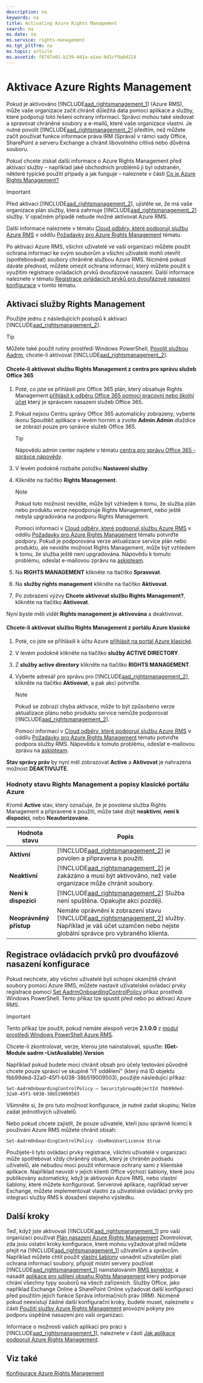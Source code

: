 ```yaml
---
description: na
keywords: na
title: Activating Azure Rights Management
search: na
ms.date: na
ms.service: rights-management
ms.tgt_pltfrm: na
ms.topic: article
ms.assetid: f8707e01-b239-4d1a-a1ea-0d1cf9a8d214
---
```

# Aktivace Azure Rights Management
Pokud je aktivováno [!INCLUDE[aad_rightsmanagement_1](../Token/aad_rightsmanagement_1_md.md)] (Azure RMS), může vaše organizace začít chránit důležitá data pomocí aplikace a služby, které podporují toto řešení ochrany informací. Správci mohou také sledovat a spravovat chráněné soubory a e-mailů, které vaše organizace vlastní. Je nutné povolit [!INCLUDE[aad_rightsmanagement_2](../Token/aad_rightsmanagement_2_md.md)] předtím, než můžete začít používat funkce informace práva IRM (Správa) v rámci sady Office, SharePoint a serveru Exchange a chránit libovolného citlivá nebo důvěrná souboru.

Pokud chcete získat další informace o Azure Rights Management před aktivací služby – například jaké obchodních problémů ji byl odstraněn, některé typické použití případy a jak funguje – naleznete v části [Co je Azure Rights Management?](../Topic/What_is_Azure_Rights_Management_.md)

> [!IMPORTANT]
> Před aktivací [!INCLUDE[aad_rightsmanagement_2](../Token/aad_rightsmanagement_2_md.md)], ujistěte se, že má vaše organizace plán služby, která zahrnuje [!INCLUDE[aad_rightsmanagement_2](../Token/aad_rightsmanagement_2_md.md)] služby. V opačném případě nebude možné aktivovat Azure RMS.
> 
> Další informace naleznete v tématu [Cloud odběry, které podporují službu Azure RMS](../Topic/Requirements_for_Azure_Rights_Management.md#BKMK_SupportedSubscriptions) v oddílu [Požadavky pro Azure Rights Management](../Topic/Requirements_for_Azure_Rights_Management.md) tématu.

Po aktivaci Azure RMS, všichni uživatelé ve vaší organizaci můžete použít ochrana informací ke svým souborům a všichni uživatelé mohli otevřít (spotřebovávat) soubory chráněné službou Azure RMS. Nicméně pokud dáváte přednost, můžete omezit ochrana informací, který můžete použít s využitím registrace ovládacích prvků dvoufázové nasazení. Další informace naleznete v tématu [Registrace ovládacích prvků pro dvoufázové nasazení konfigurace](../Topic/Activating_Azure_Rights_Management.md#BKMK_OnboardingControls) v tomto tématu.

## Aktivaci služby Rights Management
Použijte jednu z následujících postupů k aktivaci [!INCLUDE[aad_rightsmanagement_2](../Token/aad_rightsmanagement_2_md.md)].

> [!TIP]
> Můžete také použít rutiny prostředí Windows PowerShell, [Povolit službou Aadrm](http://msdn.microsoft.com/library/windowsazure/dn629412.aspx), chcete-li aktivovat [!INCLUDE[aad_rightsmanagement_2](../Token/aad_rightsmanagement_2_md.md)].

#### Chcete-li aktivovat službu Rights Management z centra pro správu služeb Office 365

1.  Poté, co jste se přihlásili pro Office 365 plán, který obsahuje Rights Management [přihlásit k odběru Office 365 pomocí pracovní nebo školní účet](https://portal.office.com/) který je správcem nasazení služeb Office 365.

2.  Pokud nejsou Centru správy Office 365 automaticky zobrazeny, vyberte ikonu Spouštěč aplikace v levém horním a zvolte **Admin**.**Admin** dlaždice se zobrazí pouze pro správce služeb Office 365.

    > [!TIP]
    > Nápovědu admin center najdete v tématu [centra pro správu Office 365 - správce nápovědy](https://support.office.com/article/About-the-Office-365-admin-center-Admin-Help-58537702-d421-4d02-8141-e128e3703547).

3.  V levém podokně rozbalte položku **Nastavení služby**.

4.  Klikněte na tlačítko **Rights Management**.

    > [!NOTE]
    > Pokud tuto možnost nevidíte, může být vzhledem k tomu, že služba plán nebo produktu verze nepodporuje Rights Management, nebo ještě nebyla upgradována na podporu Rights Management.
    > 
    > Pomocí informací v [Cloud odběry, které podporují službu Azure RMS](../Topic/Requirements_for_Azure_Rights_Management.md#BKMK_SupportedSubscriptions) v oddílu [Požadavky pro Azure Rights Management](../Topic/Requirements_for_Azure_Rights_Management.md) tématu potvrďte podpory. Pokud je podporována verze aktualizace service plán nebo produktu, ale nevidíte možnost Rights Management, může být vzhledem k tomu, že služba ještě není upgradována. Nápovědu k tomuto problému, odeslat e-mailovou zprávu na [askipteam](mailto:askipteam@microsoft.com?subject=I%20cannot%20activate%20RMS).

5.  Na **RIGHTS MANAGEMENT** klikněte na tlačítko **Spravovat**.

6.  Na **služby rights management** klikněte na tlačítko **Aktivovat**.

7.  Po zobrazení výzvy **Chcete aktivovat službu Rights Management?**, klikněte na tlačítko **Aktivovat**.

Nyní byste měli vidět **Rights management je aktivována** a deaktivovat.

#### Chcete-li aktivovat službu Rights Management z portálu Azure klasické

1.  Poté, co jste se přihlásili k účtu Azure [přihlásit na portál Azure klasické](http://go.microsoft.com/fwlink/p/?LinkID=275081).

2.  V levém podokně klikněte na tlačítko **služby ACTIVE DIRECTORY**.

3.  Z **služby active directory** klikněte na tlačítko **RIGHTS MANAGEMENT**.

4.  Vyberte adresář pro správu pro [!INCLUDE[aad_rightsmanagement_2](../Token/aad_rightsmanagement_2_md.md)], klikněte na tlačítko **Aktivovat**, a pak akci potvrďte.

    > [!NOTE]
    > Pokud se zobrazí chyba aktivace, může to být způsobeno verze aktualizace plánu nebo produktu service nemůže podporovat [!INCLUDE[aad_rightsmanagement_2](../Token/aad_rightsmanagement_2_md.md)].
    > 
    > Pomocí informací v [Cloud odběry, které podporují službu Azure RMS](../Topic/Requirements_for_Azure_Rights_Management.md#BKMK_SupportedSubscriptions) v oddílu [Požadavky pro Azure Rights Management](../Topic/Requirements_for_Azure_Rights_Management.md) tématu potvrďte podpora služby RMS. Nápovědu k tomuto problému, odeslat e-mailovou zprávu na [askipteam](mailto:askipteam?subject=I%20cannot%20activate%20RMS).

**Stav správy práv** by nyní měl zobrazovat **Active** a **Aktivovat** je nahrazena možnost **DEAKTIVUJTE**.

### Hodnoty stavu Rights Management a popisy klasické portálu Azure
Kromě **Active** stav, který označuje, že je povolena služba Rights Management a připravené k použití, může také dojít **neaktivní**, **není k dispozici**, nebo **Neautorizováno**.

|Hodnota stavu|Popis|
|-----------------|---------|
|**Aktivní**|[!INCLUDE[aad_rightsmanagement_2](../Token/aad_rightsmanagement_2_md.md)] je povolen a připravena k použití.|
|**Neaktivní**|[!INCLUDE[aad_rightsmanagement_2](../Token/aad_rightsmanagement_2_md.md)] je zakázáno a musí být aktivováno, než vaše organizace může chránit soubory.|
|**Není k dispozici**|[!INCLUDE[aad_rightsmanagement_2](../Token/aad_rightsmanagement_2_md.md)] Služba není spuštěna. Opakujte akci později.|
|**Neoprávněný přístup**|Nemáte oprávnění k zobrazení stavu [!INCLUDE[aad_rightsmanagement_2](../Token/aad_rightsmanagement_2_md.md)] služby. Například je váš účet uzamčen nebo nejste globální správce pro vybraného klienta.|

## <a name="BKMK_OnboardingControls"></a>Registrace ovládacích prvků pro dvoufázové nasazení konfigurace
Pokud nechcete, aby všichni uživatelé byli schopni okamžitě chránit soubory pomocí Azure RMS, můžete nastavit uživatelské ovládací prvky registrace pomocí [Set AadrmOnboardingControlPolicy](http://msdn.microsoft.com/library/azure/dn857521.aspx) příkaz prostředí Windows PowerShell. Tento příkaz lze spustit před nebo po aktivaci Azure RMS.

> [!IMPORTANT]
> Tento příkaz lze použít, pokud nemáte alespoň verze **2.1.0.0** z [modul prostředí Windows PowerShell Azure RMS](http://go.microsoft.com/fwlink/?LinkId=257721).
> 
> Chcete-li zkontrolovat, verze, kterou jste nainstalovali, spusťte: **(Get-Module aadrm –ListAvailable).Version**

Například pokud budete moci chránit obsah pro účely testování původně chcete pouze správci ve skupině "IT oddělení" (který má ID objektu fbb99ded-32a0-45f1-b038-38b519009503), použijte následující příkaz:

```
Set-AadrmOnboardingControlPolicy – SecurityGroupObjectId fbb99ded-32a0-45f1-b038-38b519009503
```
Všimněte si, že pro tuto možnost konfigurace, je nutné zadat skupinu; Nelze zadat jednotlivých uživatelů.

Nebo pokud chcete zajistit, že pouze uživatelé, kteří jsou správně licenci k používání Azure RMS můžete chránit obsah:

```
Set-AadrmOnboardingControlPolicy -UseRmsUserLicense $true
```
Použijete-li tyto ovládací prvky registrace, všichni uživatelé v organizaci může spotřebovat vždy chráněný obsah, který je chráněn podsadu uživatelů, ale nebudou moci použít informace ochrany sami z klientské aplikace. Například neuvidí v jejich klienti Office výchozí šablony, které jsou publikovány automaticky, když je aktivován Azure RMS, nebo vlastní šablony, které můžete konfigurovat.  Serverové aplikace, například server Exchange, můžete implementovat vlastní za uživatelské ovládací prvky pro integraci služby RMS k dosažení stejného výsledku.

## Další kroky
Teď, když jste aktivovali [!INCLUDE[aad_rightsmanagement_1](../Token/aad_rightsmanagement_1_md.md)] pro vaši organizaci používat [Plán nasazení Azure Rights Management](../Topic/Azure_Rights_Management_Deployment_Roadmap.md) Zkontrolovat, zda jsou ostatní kroky konfigurace, které mohou vyžadovat před můžete přejít na [!INCLUDE[aad_rightsmanagement_1](../Token/aad_rightsmanagement_1_md.md)] uživatelům a správcům. Například můžete chtít použít [vlastní šablony](http://technet.microsoft.com/library/dn642472.aspx) usnadnit uživatelům platí ochrana informací soubory, připojit místní servery používat [!INCLUDE[aad_rightsmanagement_1](../Token/aad_rightsmanagement_1_md.md)] nainstalováním [RMS konektor](http://technet.microsoft.com/library/dn375964.aspx), a nasadit [aplikace pro sdílení obsahu Rights Management](http://technet.microsoft.com/library/jj585031.aspx) který podporuje chrání všechny typy souborů na všech zařízeních. Služby Office, jako například Exchange Online a SharePoint Online vyžadovat další konfiguraci před použitím jejich funkce Správa informačních práv (IRM). Nicméně pokud neexistují žádné další konfigurační kroky, budete muset, naleznete v části [Použití služby Azure Rights Management](../Topic/Using_Azure_Rights_Management.md) provozní pokyny pro podporu úspěšné nasazení pro vaši organizaci.

Informace o možnosti vašich aplikací pro práci s [!INCLUDE[aad_rightsmanagement_1](../Token/aad_rightsmanagement_1_md.md)], naleznete v části [Jak aplikace podporují Azure Rights Management](../Topic/How_Applications_Support_Azure_Rights_Management.md).

## Viz také
[Konfigurace Azure Rights Management](../Topic/Configuring_Azure_Rights_Management.md)

